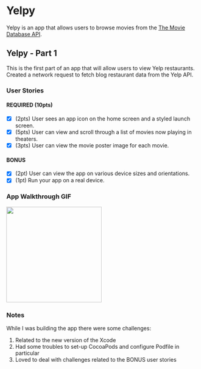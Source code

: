 # Yelpy

Yelpy is an app that allows users to browse movies from the [The Movie Database API](http://docs.themoviedb.apiary.io/#).

## Yelpy - Part 1
This is the first part of an app that will allow users to view Yelp restaurants. Created a network request to fetch 
blog restaurant data from the Yelp API.
### User Stories

#### REQUIRED (10pts)
- [x] (2pts) User sees an app icon on the home screen and a styled launch screen.
- [x] (5pts) User can view and scroll through a list of movies now playing in theaters.
- [x] (3pts) User can view the movie poster image for each movie.

#### BONUS
- [x] (2pt) User can view the app on various device sizes and orientations.
- [x] (1pt) Run your app on a real device.

### App Walkthrough GIF

<img src="http://g.recordit.co/5lkzF28aig.gif" width=250><br>

### Notes
While I was building the app there were some challenges:
1. Related to the new version of the Xcode
2. Had some troubles to set-up CocoaPods and configure Podfile in particular
3. Loved to deal with challenges related to the BONUS user stories
